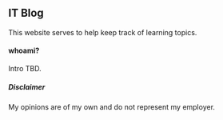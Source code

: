 ## IT Blog
This website serves to help keep track of learning topics.
#### whoami?

Intro TBD.

##### Disclaimer

My opinions are of my own and do not represent my employer.